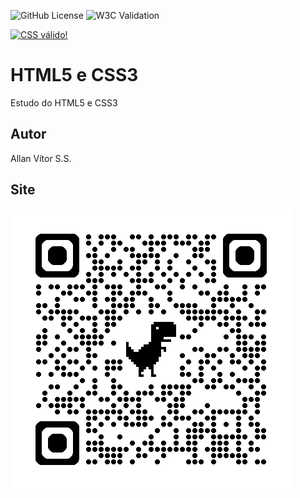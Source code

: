 ![GitHub License](https://img.shields.io/github/license/HUbOpsVitor/site?style=for-the-badge)
![W3C Validation](https://img.shields.io/w3c-validation/html?targetUrl=https%3A%2F%2Fhubopsvitor.github.io%2Fsite%2F)
<p>
    <a href="http://jigsaw.w3.org/css-validator/check/referer">
        <img style="border:0;width:88px;height:31px"
            src="http://jigsaw.w3.org/css-validator/images/vcss"
            alt="CSS válido!" />
    </a>
</p>

# HTML5 e CSS3
Estudo do HTML5 e CSS3
## Autor
Allan Vítor S.S.

## Site 
![](img/qrcode.png)
